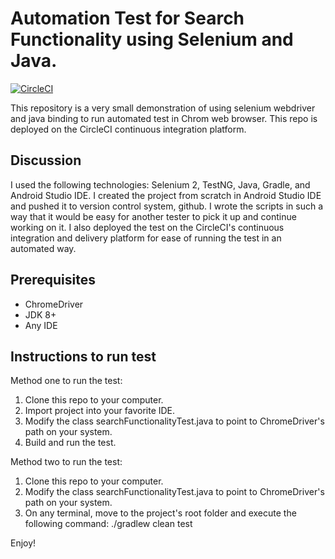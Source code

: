 Automation Test for Search Functionality using Selenium and Java.
===

[![CircleCI](https://circleci.com/gh/pasignature/qaseleniumjava.svg?style=svg)](https://circleci.com/gh/pasignature/qaseleniumjava)

This repository is a very small demonstration of using selenium webdriver and java binding to run automated test in Chrom web browser. This repo is deployed on the CircleCI continuous integration platform.

Discussion
---

I used the following technologies: Selenium 2, TestNG, Java, Gradle, and Android Studio IDE. I created the project from scratch in Android Studio IDE and pushed it to version control system, github. I wrote the scripts in such a way that it would be easy for another tester to pick it up and continue working on it. I also deployed the test on the CircleCI's continuous integration and delivery platform for ease of running the test in an automated way.

Prerequisites
---

- ChromeDriver
- JDK 8+
- Any IDE

Instructions to run test
---

Method one to run the test:
1. Clone this repo to your computer.
2. Import project into your favorite IDE.
3. Modify the class searchFunctionalityTest.java to point to ChromeDriver's path on your system.
4. Build and run the test.

Method two to run the test:
1. Clone this repo to your computer.
2. Modify the class searchFunctionalityTest.java to point to ChromeDriver's path on your system.
3. On any terminal, move to the project's root folder and execute the following command:
   ./gradlew clean test
   
Enjoy!